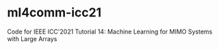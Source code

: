# ml4comm-icc21
Code for IEEE ICC'2021 Tutorial 14: Machine Learning for MIMO Systems with Large Arrays
